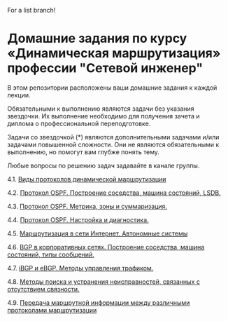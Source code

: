 For a list branch!
# Домашние задания по курсу «Динамическая маршрутизация» профессии "Сетевой инженер"

В этом репозитории расположены ваши домашние задания к каждой лекции. 

Обязательными к выполнению являются задачи без указания звездочки. Их выполнение необходимо для получения зачета и диплома о профессиональной переподготовке.

Задачи со звездочкой (*) являются дополнительными задачами и/или задачами повышенной сложности. Они не являются обязательными к выполнению, но помогут вам глубже понять тему.

Любые вопросы по решению задач задавайте в канале группы.

4.1. [Виды протоколов динамической маршрутизации](https://github.com/netology-code/drut-homeworks/blob/main/4-01.md)

4.2. [Протокол OSPF. Построение соседства, машина состояний, LSDB.](https://github.com/netology-code/drut-homeworks/blob/main/4-02/4-02.md)

4.3. [Протокол OSPF. Метрика, зоны и суммаризация.](https://github.com/netology-code/drut-homeworks/blob/main/4-03/4-03.md)

4.4. [Протокол OSPF. Настройка и диагностика.](https://github.com/netology-code/drut-homeworks/blob/main/4-04/4-04.md)

4.5. [Маршрутизация в сети Интернет. Автономные системы](https://github.com/netology-code/drut-homeworks/blob/main/4-05.md)

4.6. [BGP в корпоративных сетях. Построение соседства, машина состояний, типы сообщений.](https://github.com/netology-code/drut-homeworks/blob/main/4-06.md)

4.7. [iBGP и eBGP. Методы управления трафиком.](https://github.com/netology-code/drut-homeworks/blob/main/4-07.md)

4.8. [Методы поиска и устранения неисправностей, связанных с отсутствием связности.](https://github.com/netology-code/drut-homeworks/blob/main/4-08.md)

4.9. [Передача маршрутной информации между различными протоколами маршрутизации](https://github.com/netology-code/drut-homeworks/blob/main/4-09.md)
